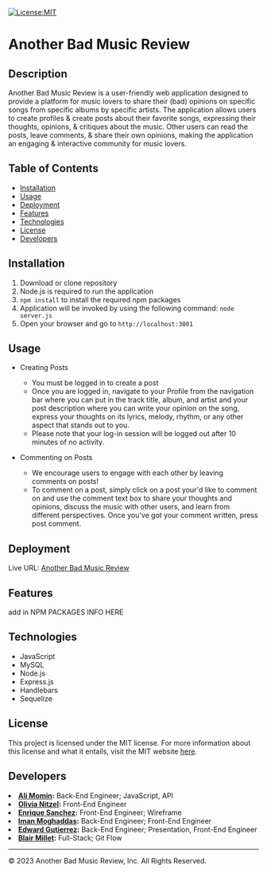 [![License:MIT](https://img.shields.io/badge/License-MIT-yellow.svg)](https://opensource.org/licenses/MIT)

# Another Bad Music Review

## Description

Another Bad Music Review is a user-friendly web application designed to provide a platform for music lovers to share their (bad) opinions on specific songs from specific albums by specific artists. The application allows users to create profiles & create posts about their favorite songs, expressing their thoughts, opinions, & critiques about the music. Other users can read the posts, leave comments, & share their own opinions, making the application an engaging & interactive community for music lovers.


## Table of Contents

- [Installation](#installation)
- [Usage](#usage)
- [Deployment](#deployment)
- [Features](#features)
- [Technologies](#technologies)
- [License](#license)
- [Developers](#developers)

## Installation

1. Download or clone repository
2. Node.js is required to run the application
3. `npm install` to install the required npm packages
4. Application will be invoked by using the following command: `node server.js`
5. Open your browser and go to `http://localhost:3001`

## Usage
* Creating Posts
  * You must be logged in to create a post
  * Once you are logged in, navigate to your Profile from the navigation bar where you can put in the track title, album, and artist and your post description where you can write your opinion on the song, express your thoughts on its lyrics, melody, rhythm, or any other aspect that stands out to you.
  * Please note that your log-in session will be logged out after 10 minutes of no activity.

* Commenting on Posts
  * We encourage users to engage with each other by leaving comments on posts! 
  * To comment on a post, simply click on a post your'd like to comment on and use the comment text box to share your thoughts and opinions, discuss the music with other users, and learn from different perspectives. Once you've got your comment written, press post comment.

## Deployment
Live URL: <a href="https://another-bad-music-review-woo.herokuapp.com/">Another Bad Music Review</a>

## Features
add in NPM PACKAGES INFO HERE


## Technologies
* JavaScript
* MySQL
* Node.js
* Express.js
* Handlebars
* Sequelize


## License
This project is licensed under the MIT license. For more information about this license and what it entails, visit the MIT website <a href="https://opensource.org/licenses/MIT">here</a>.



## Developers

<li><strong><a href="https://github.com/alimomin7861" target="__blank">Ali Momin</a>:</strong> Back-End Engineer; JavaScript, API</li>

<li><strong><a href="https://github.com/olivianit" target="__blank">Olivia Nitzel</a>:</strong> Front-End Engineer</li>

<li><strong><a href="https://github.com/esanchez8k" target="__blank">Enrique Sanchez</a>:</strong> Front-End Engineer; Wireframe </li>

<li><strong><a href="https://github.com/imanmogh" target="__blank">Iman Moghaddas</a>:</strong> Back-End Engineer; Front-End Engineer </li>

<li><strong><a href="https://github.com/eddieg00 " target="__blank">Edward Gutierrez</a>:</strong> Back-End Engineer; Presentation, Front-End Engineer</li>

<li><strong><a href="https://github.com/blairrrrwho" target="__blank">Blair Millet</a>:</strong> Full-Stack; Git Flow</li>









- - -  
© 2023 Another Bad Music Review, Inc. All Rights Reserved.
